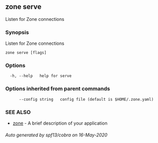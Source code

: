 ## zone serve

Listen for Zone connections

### Synopsis

Listen for Zone connections

```
zone serve [flags]
```

### Options

```
  -h, --help   help for serve
```

### Options inherited from parent commands

```
      --config string   config file (default is $HOME/.zone.yaml)
```

### SEE ALSO

* [zone](zone.md)	 - A brief description of your application

###### Auto generated by spf13/cobra on 16-May-2020
